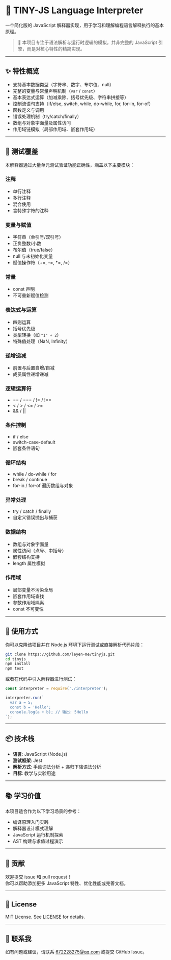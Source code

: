# 🚀 TINY-JS Language Interpreter

一个简化版的 JavaScript 解释器实现，用于学习和理解编程语言解释执行的基本原理。

> 🧠 本项目专注于语法解析与运行时逻辑的模拟，并非完整的 JavaScript 引擎，而是对核心特性的精简实现。

---

## ✨ 特性概览

- 支持基本数据类型（字符串、数字、布尔值、null）
- 完整的变量与常量声明机制（`var` / `const`）
- 基本表达式运算（加减乘除、括号优先级、字符串拼接等）
- 控制流语句支持（if/else, switch, while, do-while, for, for-in, for-of）
- 函数定义与调用
- 错误处理机制（try/catch/finally）
- 数组与对象字面量及属性访问
- 作用域链模拟（局部作用域、嵌套作用域）

---

## 🧪 测试覆盖

本解释器通过大量单元测试验证功能正确性，涵盖以下主要模块：

### 注释
- 单行注释
- 多行注释
- 混合使用
- 含特殊字符的注释

### 变量与赋值
- 字符串（单引号/双引号）
- 正负整数/小数
- 布尔值（true/false）
- null 与未初始化变量
- 赋值操作符（+=, -=, *=, /=）

### 常量
- const 声明
- 不可重新赋值检测

### 表达式与运算
- 四则运算
- 括号优先级
- 类型转换（如 `"1" + 2`）
- 特殊值处理（NaN, Infinity）

### 递增递减
- 前置与后置自增/自减
- 成员属性递增递减

### 逻辑运算符
- == / === / != / !==
- < / > / <= / >=
- && / ||

### 条件控制
- if / else
- switch-case-default
- 嵌套条件语句

### 循环结构
- while / do-while / for
- break / continue
- for-in / for-of 遍历数组与对象

### 异常处理
- try / catch / finally
- 自定义错误抛出与捕获

### 数据结构
- 数组与对象字面量
- 属性访问（点号、中括号）
- 嵌套结构支持
- length 属性模拟

### 作用域
- 局部变量不污染全局
- 嵌套作用域查找
- 参数作用域隔离
- const 不可变性

---

## 🔧 使用方式

你可以克隆该项目并在 Node.js 环境下运行测试或直接解析代码片段：

```bash
git clone https://github.com/leyen-me/tinyjs.git
cd tinyjs
npm install
npm test
```

或者在代码中引入解释器进行测试：

```js
const interpreter = require('./interpreter');

interpreter.run(`
  var a = 5;
  const b = 'Hello';
  console.log(a + b); // 输出: 5Hello
`);
```

---

## 📦 技术栈

- **语言**: JavaScript (Node.js)
- **测试框架**: Jest
- **解析方式**: 手动词法分析 + 递归下降语法分析
- **目标**: 教学与实验用途

---

## 📚 学习价值

本项目适合作为以下学习场景的参考：

- 编译原理入门实践
- 解释器设计模式理解
- JavaScript 运行机制探索
- AST 构建与求值过程演示

---

## 🤝 贡献

欢迎提交 issue 和 pull request！  
你可以帮助添加更多 JavaScript 特性、优化性能或完善文档。

---

## 📄 License

MIT License. See [LICENSE](./LICENSE) for details.

---

## 💬 联系我

如有问题或建议，请联系 [672228275@qq.com](mailto:672228275@qq.com) 或提交 GitHub Issue。